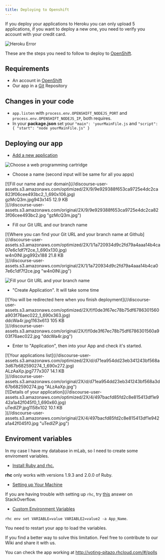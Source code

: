 ```yaml
---
title: Deploying to Openshift
---
```

If you deploy your applications to Heroku you can only upload 5 applications, if you want to deploy a new one, you need to verify you account with your credit card.

![Heroku Error](//discourse-user-assets.s3.amazonaws.com/original/2X/2/27219029fea50142009b1521d5268c06ded15b57.jpg)

These are the steps you need to follow to deploy to <a href='https://www.openshift.com/app/account/new' target='_blank' rel='nofollow'>OpenShift</a>.

## Requirements

*   An account in <a href='https://www.openshift.com/app/account/new' target='_blank' rel='nofollow'>OpenShift</a>
*   Our app in a [Git](//forum.freecodecamp.com/t/wiki-git-resources/13136) Repository

## Changes in your code

*   `app.listen` with `process.env.OPENSHIFT_NODEJS_PORT` and `process.env.OPENSHIFT_NODEJS_IP`, both requires.
*   In your **package.json** set your `"main": 'yourMainFile.js` and `"script": { "start": "node yourMainFile.js" }`

## Deploying our app

*   <a href='https://openshift.redhat.com/app/console/application_types' target='_blank' rel='nofollow'>Add a new application</a>

![Choose a web programming cartridge](//discourse-user-assets.s3.amazonaws.com/original/2X/e/e07c056ab351ee6bd728b8d5f648b3fac9c6bf86.jpg)

*   Choose a name (second input will be same for all you apps)

<div class="lightbox-wrapper">[![Fill our name and our domain](//discourse-user-assets.s3.amazonaws.com/optimized/2X/9/9e929388f653ca9725e4dc2ca823f06cee493bc2_1_690x106.jpg)

<div class="meta"><span class="filename">gzMcQ3m.jpg</span><span class="informations">943x145 12.9 KB</span><span class="expand"></span></div>](//discourse-user-assets.s3.amazonaws.com/original/2X/9/9e929388f653ca9725e4dc2ca823f06cee493bc2.jpg "gzMcQ3m.jpg") </div>

*   Fill our Git URL and our branch name

<div class="lightbox-wrapper">[![Where you can find your Git URL and your branch name at Github](//discourse-user-assets.s3.amazonaws.com/optimized/2X/1/1a720934d9c2fd79a4aaa14b4ca07e6c1df7f2ce_1_690x130.jpg)

<div class="meta"><span class="filename">w4n0lNl.jpg</span><span class="informations">992x188 21.8 KB</span><span class="expand"></span></div>](//discourse-user-assets.s3.amazonaws.com/original/2X/1/1a720934d9c2fd79a4aaa14b4ca07e6c1df7f2ce.jpg "w4n0lNl.jpg") </div>

![Fill your Git URL and your branch name](//discourse-user-assets.s3.amazonaws.com/original/2X/9/989e44c1af80c9b8f26883a3d897f377b3a27ca4.jpg)

*   "Create Application". It will take some time

<div class="lightbox-wrapper">[![You will be redirected here when you finish deployment](//discourse-user-assets.s3.amazonaws.com/optimized/2X/f/f0de3f67ec78b75df6786301560a903f76aec022_1_690x363.jpg)

<div class="meta"><span class="filename">ddcWa4r.jpg</span><span class="informations">1163x613 105 KB</span><span class="expand"></span></div>](//discourse-user-assets.s3.amazonaws.com/original/2X/f/f0de3f67ec78b75df6786301560a903f76aec022.jpg "ddcWa4r.jpg") </div>

*   Enter to "Application", then into your App and check it's started.

<div class="lightbox-wrapper">[![Your applications list](//discourse-user-assets.s3.amazonaws.com/optimized/2X/d/d71ea954dd23eb341243bf568a3d67b682590274_1_690x272.jpg)

<div class="meta"><span class="filename">ALzAaXp.jpg</span><span class="informations">777x307 14.1 KB</span><span class="expand"></span></div>](//discourse-user-assets.s3.amazonaws.com/original/2X/d/d71ea954dd23eb341243bf568a3d67b682590274.jpg "ALzAaXp.jpg") </div>

<div class="lightbox-wrapper">[![Details of your application](//discourse-user-assets.s3.amazonaws.com/optimized/2X/4/497bacfd85fd2c8e815413df1e942a1a42f045f0_1_690x60.jpg)

<div class="meta"><span class="filename">uTedlZP.jpg</span><span class="informations">1158x102 10.1 KB</span><span class="expand"></span></div>](//discourse-user-assets.s3.amazonaws.com/original/2X/4/497bacfd85fd2c8e815413df1e942a1a42f045f0.jpg "uTedlZP.jpg") </div>

## Enviroment variables

In my case I have my database in mLab, so I need to create some enviroment variables.

*   <a href='https://developers.openshift.com/getting-started/windows.html#client-tools' target='_blank' rel='nofollow'>Install Ruby and rhc.</a>

**rhc** only works with versions 1.9.3 and 2.0.0 of Ruby.

*   <a href='https://developers.openshift.com/getting-started/windows.html#rhc-setup' target='_blank' rel='nofollow'>Setting up Your Machine</a>

If you are having trouble with setting up `rhc`, try <a href='http://stackoverflow.com/questions/28896733/rhc-setup-gives-error-no-such-file-dl-import' target='_blank' rel='nofollow'>this</a> answer on StackOverflow.

*   <a href='https://developers.openshift.com/managing-your-applications/environment-variables.html#custom-variables' target='_blank' rel='nofollow'>Custom Environment Variables</a>

`rhc env set VARIABLE=value VARIABLE2=value2 -a App_Name`.

You need to restart your app to load the variables.

If you find a better way to solve this limitation. Feel free to contribute to our <a>Wiki</a> and share it with us.

You can check the app working at <a href='http://voting-pitazo.rhcloud.com/#/polls' target='_blank' rel='nofollow'>http://voting-pitazo.rhcloud.com/#/polls</a>